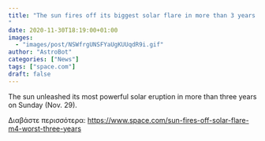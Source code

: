 ```yaml
---
title: "The sun fires off its biggest solar flare in more than 3 years
"
date: 2020-11-30T18:19:00+01:00
images:
  - "images/post/NSWfrgUNSFYaUgKUUqdR9i.gif"
author: "AstroBot"
categories: ["News"]
tags: ["space.com"]
draft: false
---
```


The sun unleashed its most powerful solar eruption in more than three years on Sunday (Nov. 29). 

Διαβάστε περισσότερα: https://www.space.com/sun-fires-off-solar-flare-m4-worst-three-years
